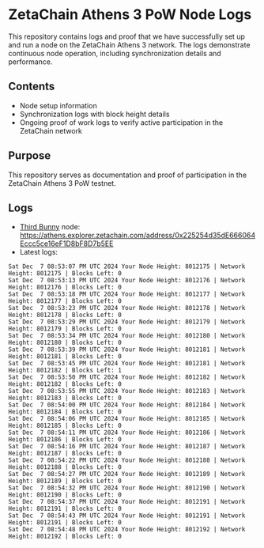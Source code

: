 # ZetaChain Athens 3 PoW Node Logs
This repository contains logs and proof that we have successfully set up and run a node on the ZetaChain Athens 3 network. The logs demonstrate continuous node operation, including synchronization details and performance.

## Contents
- Node setup information
- Synchronization logs with block height details
- Ongoing proof of work logs to verify active participation in the ZetaChain network

## Purpose
This repository serves as documentation and proof of participation in the ZetaChain Athens 3 PoW testnet.

## Logs

- [Third Bunny](https://thirdbunny.xyz/) node: https://athens.explorer.zetachain.com/address/0x225254d35dE666064Eccc5ce16eF1D8bF8D7b5EE
- Latest logs:
```
Sat Dec  7 08:53:07 PM UTC 2024 Your Node Height: 8012175 | Network Height: 8012175 | Blocks Left: 0
Sat Dec  7 08:53:13 PM UTC 2024 Your Node Height: 8012176 | Network Height: 8012176 | Blocks Left: 0
Sat Dec  7 08:53:18 PM UTC 2024 Your Node Height: 8012177 | Network Height: 8012177 | Blocks Left: 0
Sat Dec  7 08:53:23 PM UTC 2024 Your Node Height: 8012178 | Network Height: 8012178 | Blocks Left: 0
Sat Dec  7 08:53:29 PM UTC 2024 Your Node Height: 8012179 | Network Height: 8012179 | Blocks Left: 0
Sat Dec  7 08:53:34 PM UTC 2024 Your Node Height: 8012180 | Network Height: 8012180 | Blocks Left: 0
Sat Dec  7 08:53:39 PM UTC 2024 Your Node Height: 8012181 | Network Height: 8012181 | Blocks Left: 0
Sat Dec  7 08:53:45 PM UTC 2024 Your Node Height: 8012181 | Network Height: 8012182 | Blocks Left: 1
Sat Dec  7 08:53:50 PM UTC 2024 Your Node Height: 8012182 | Network Height: 8012182 | Blocks Left: 0
Sat Dec  7 08:53:55 PM UTC 2024 Your Node Height: 8012183 | Network Height: 8012183 | Blocks Left: 0
Sat Dec  7 08:54:00 PM UTC 2024 Your Node Height: 8012184 | Network Height: 8012184 | Blocks Left: 0
Sat Dec  7 08:54:06 PM UTC 2024 Your Node Height: 8012185 | Network Height: 8012185 | Blocks Left: 0
Sat Dec  7 08:54:11 PM UTC 2024 Your Node Height: 8012186 | Network Height: 8012186 | Blocks Left: 0
Sat Dec  7 08:54:16 PM UTC 2024 Your Node Height: 8012187 | Network Height: 8012187 | Blocks Left: 0
Sat Dec  7 08:54:22 PM UTC 2024 Your Node Height: 8012188 | Network Height: 8012188 | Blocks Left: 0
Sat Dec  7 08:54:27 PM UTC 2024 Your Node Height: 8012189 | Network Height: 8012189 | Blocks Left: 0
Sat Dec  7 08:54:32 PM UTC 2024 Your Node Height: 8012190 | Network Height: 8012190 | Blocks Left: 0
Sat Dec  7 08:54:37 PM UTC 2024 Your Node Height: 8012191 | Network Height: 8012191 | Blocks Left: 0
Sat Dec  7 08:54:43 PM UTC 2024 Your Node Height: 8012191 | Network Height: 8012191 | Blocks Left: 0
Sat Dec  7 08:54:48 PM UTC 2024 Your Node Height: 8012192 | Network Height: 8012192 | Blocks Left: 0
```
